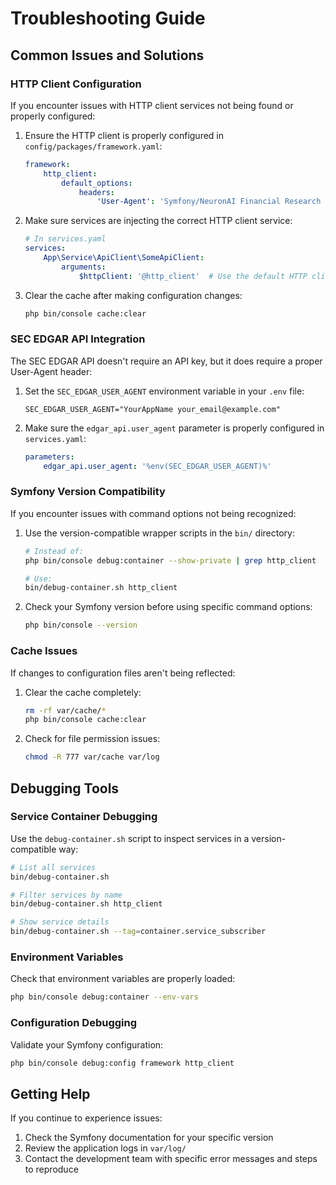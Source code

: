 # Troubleshooting Guide

## Common Issues and Solutions

### HTTP Client Configuration

If you encounter issues with HTTP client services not being found or properly configured:

1. Ensure the HTTP client is properly configured in `config/packages/framework.yaml`:
   ```yaml
   framework:
       http_client:
           default_options:
               headers:
                   'User-Agent': 'Symfony/NeuronAI Financial Research Application'
   ```

2. Make sure services are injecting the correct HTTP client service:
   ```yaml
   # In services.yaml
   services:
       App\Service\ApiClient\SomeApiClient:
           arguments:
               $httpClient: '@http_client'  # Use the default HTTP client
   ```

3. Clear the cache after making configuration changes:
   ```bash
   php bin/console cache:clear
   ```

### SEC EDGAR API Integration

The SEC EDGAR API doesn't require an API key, but it does require a proper User-Agent header:

1. Set the `SEC_EDGAR_USER_AGENT` environment variable in your `.env` file:
   ```
   SEC_EDGAR_USER_AGENT="YourAppName your_email@example.com"
   ```

2. Make sure the `edgar_api.user_agent` parameter is properly configured in `services.yaml`:
   ```yaml
   parameters:
       edgar_api.user_agent: '%env(SEC_EDGAR_USER_AGENT)%'
   ```

### Symfony Version Compatibility

If you encounter issues with command options not being recognized:

1. Use the version-compatible wrapper scripts in the `bin/` directory:
   ```bash
   # Instead of:
   php bin/console debug:container --show-private | grep http_client

   # Use:
   bin/debug-container.sh http_client
   ```

2. Check your Symfony version before using specific command options:
   ```bash
   php bin/console --version
   ```

### Cache Issues

If changes to configuration files aren't being reflected:

1. Clear the cache completely:
   ```bash
   rm -rf var/cache/*
   php bin/console cache:clear
   ```

2. Check for file permission issues:
   ```bash
   chmod -R 777 var/cache var/log
   ```

## Debugging Tools

### Service Container Debugging

Use the `debug-container.sh` script to inspect services in a version-compatible way:

```bash
# List all services
bin/debug-container.sh

# Filter services by name
bin/debug-container.sh http_client

# Show service details
bin/debug-container.sh --tag=container.service_subscriber
```

### Environment Variables

Check that environment variables are properly loaded:

```bash
php bin/console debug:container --env-vars
```

### Configuration Debugging

Validate your Symfony configuration:

```bash
php bin/console debug:config framework http_client
```

## Getting Help

If you continue to experience issues:

1. Check the Symfony documentation for your specific version
2. Review the application logs in `var/log/`
3. Contact the development team with specific error messages and steps to reproduce
